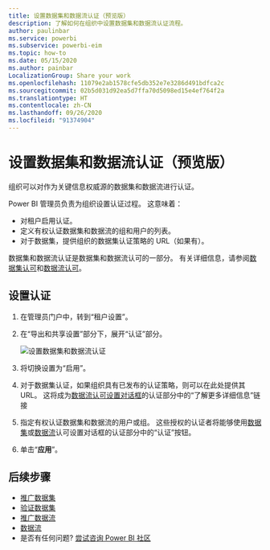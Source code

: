 ```yaml
---
title: 设置数据集和数据流认证（预览版）
description: 了解如何在组织中设置数据集和数据流认证流程。
author: paulinbar
ms.service: powerbi
ms.subservice: powerbi-eim
ms.topic: how-to
ms.date: 05/15/2020
ms.author: painbar
LocalizationGroup: Share your work
ms.openlocfilehash: 11079e2ab1578cfe5db352e7e3286d491bdfca2c
ms.sourcegitcommit: 02b5d031d92ea5d7ffa70d5098ed15e4ef764f2a
ms.translationtype: HT
ms.contentlocale: zh-CN
ms.lasthandoff: 09/26/2020
ms.locfileid: "91374904"
---
```

# <a name="set-up-dataset-and-dataflow-certification-preview"></a>设置数据集和数据流认证（预览版）

组织可以对作为关键信息权威源的数据集和数据流进行认证。

Power BI 管理员负责为组织设置认证过程。 这意味着：
* 对租户启用认证。
* 定义有权认证数据集和数据流的组和用户的列表。
* 对于数据集，提供组织的数据集认证策略的 URL（如果有）。

数据集和数据流认证是数据集和数据流认可的一部分。 有关详细信息，请参阅[数据集认可](../connect-data/service-datasets-promote.md)和[数据流认可](../transform-model/service-dataflows-promote-certify.md)。


## <a name="set-up-certification"></a>设置认证

1. 在管理员门户中，转到“租户设置”。
1. 在“导出和共享设置”部分下，展开“认证”部分。

   ![设置数据集和数据流认证](media/service-admin-setup-certification/service-admin-certification-setup-dialog.png)

1. 将切换设置为“启用”。
1. 对于数据集认证，如果组织具有已发布的认证策略，则可以在此处提供其 URL。 这将成为[数据流认可设置对话框](../connect-data/service-datasets-promote.md#request-dataset-certification)的认证部分中的“了解更多详细信息”链接 
1. 指定有权认证数据集和数据流的用户或组。 这些授权的认证者将能够使用[数据集](../connect-data/service-datasets-promote.md#request-dataset-certification)或[数据流](../transform-model/service-dataflows-promote-certify.md#certify-a-dataflow)认可设置对话框的认证部分中的“认证”按钮。
1. 单击“**应用**”。

## <a name="next-steps"></a>后续步骤
* [推广数据集](../connect-data/service-datasets-promote.md)
* [验证数据集](../connect-data/service-datasets-certify.md)
* [推广数据流](../transform-model/service-dataflows-promote-certify.md#promote-a-dataflow)
* [数据流](../transform-model/service-dataflows-promote-certify.md#certify-a-dataflow)
* 是否有任何问题? [尝试咨询 Power BI 社区](https://community.powerbi.com/)
